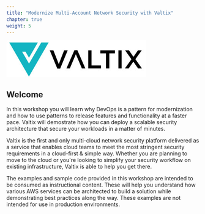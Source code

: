 ```yaml
---
title: "Modernize Multi-Account Network Security with Valtix"
chapter: true
weight: 5
---
```



![Valtix](/static/14-content/valtix.jpg)

## Welcome

In this workshop you will learn why DevOps is a pattern for modernization and how to use patterns to release features and functionality at a faster pace. Valtix will demostrate how you can deploy a scalable security architecture that secure your workloads in a matter of minutes.

Valtix is the first and only multi-cloud network security platform delivered as a service that enables cloud teams to meet the most stringent security requirements in a cloud-first & simple way. Whether you are planning to move to the cloud or you're looking to simplify your security workflow on existing infrastructure, Valtix is able to help you get there. 

The examples and sample code provided in this workshop are intended to be consumed as instructional content. These will help you understand how various AWS services can be architected to build a solution while demonstrating best practices along the way. These examples are not intended for use in production environments.


